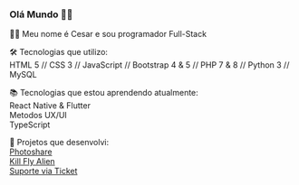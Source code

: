 ### Olá Mundo 👋🏼

👨🏻 Meu nome é Cesar e sou programador Full-Stack

🛠 Tecnologias que utilizo:<br>
HTML 5 // CSS 3 // JavaScript // Bootstrap 4 & 5 // PHP 7 & 8 // Python 3 // MySQL

📚 Tecnologias que estou aprendendo atualmente: <br>
React Native & Flutter <br>
Metodos UX/UI <br>
TypeScript <br>

🔨 Projetos que desenvolvi: <br>
[Photoshare](https://github.com/cesarmanholer/photoshare) <br>
[Kill Fly Alien](https://github.com/cesarmanholer/Kill-Fly-Alien) <br>
[Suporte via Ticket](https://github.com/cesarmanholer/Suporte-tickets)
